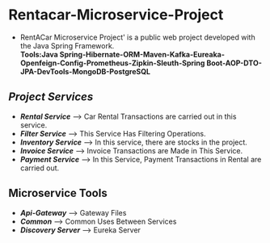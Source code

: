 # Rentacar-Microservice-Project
- RentACar Microservice Project' is a public web project developed with the Java Spring Framework. <br/>
**Tools:Java Spring-Hibernate-ORM-Maven-Kafka-Eureaka-Openfeign-Config-Prometheus-Zipkin-Sleuth-Spring Boot-AOP-DTO-JPA-DevTools-MongoDB-PostgreSQL**<br/>
## _Project Services_ ##
- **_Rental Service_** --> Car Rental Transactions are carried out in this service.<br/>
- **_Filter Service_** --> This Service Has Filtering Operations.<br/>
- **_Inventory Service_** --> In this service, there are stocks in the project.<br/>
- **_Invoice Service_** --> Invoice Transactions are Made in This Service.<br/>
- **_Payment Service_** --> In this Service, Payment Transactions in Rental are carried out.<br/>
## Microservice Tools ##
- **_Api-Gateway_** --> Gateway Files<br/>
- **_Common_** --> Common Uses Between Services<br/>
- **_Discovery Server_** --> Eureka Server<br/>


